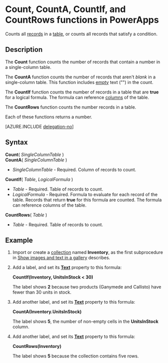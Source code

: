 <properties
	pageTitle="Count, CountA, CountIf, and CountRows functions | Microsoft PowerApps"
	description="Reference information, including syntax and an example, for the Count, CountA, CounfIf, and CountRows functions in PowerApps"
	services=""
	suite="powerapps"
	documentationCenter="na"
	authors="gregli-msft"
	manager="anneta"
	editor=""
	tags=""/>

<tags
   ms.service="powerapps"
   ms.devlang="na"
   ms.topic="article"
   ms.tgt_pltfrm="na"
   ms.workload="na"
   ms.date="11/07/2015"
   ms.author="gregli"/>

# Count, CountA, CountIf, and CountRows functions in PowerApps #

Counts all [records](../working-with-tables.md#records) in a [table](../working-with-tables.md), or counts all records that satisfy a condition.

## Description ##

The **Count** function counts the number of records that contain a number in a single-column table.

The **CountA** function counts the number of records that aren't *blank* in a single-column table. This function includes [empty](function-isblank-isempty.md) text ("") in the count.

The **CountIf** function counts the number of records in a table that are **true** for a logical formula.  The formula can reference [columns](../working-with-tables.md#columns) of the table.

The **CountRows** function counts the number records in a table.

Each of these functions returns a number.

[AZURE.INCLUDE [delegation-no](../../includes/delegation-no.md)]

## Syntax ##

**Count**( *SingleColumnTable* )<br>
**CountA**( *SingleColumnTable* )

- *SingleColumnTable* - Required.  Column of records to count.  

**CountIf**( *Table*, *LogicalFormula* )

- *Table* - Required.  Table of records to count.
- *LogicalFormula* - Required.  Formula to evaluate for each record of the table.  Records that return **true** for this formula are counted.  The formula can reference columns of the table.

**CountRows**( *Table* )

- *Table* - Required.  Table of records to count.

## Example ##

1. Import or create a [collection](../working-with-data-sources.md#collections) named **Inventory**, as the first subprocedure in [Show images and text in a gallery](../show-images-text-gallery-sort-filter.md) describes.

2. Add a label, and set its **[Text](../controls/properties-core.md)** property to this formula:

	**CountIf(Inventory, UnitsInStock < 30)**

	The label shows **2** because two products (Ganymede and Callisto) have fewer than 30 units in stock.

2. Add another label, and set its **[Text](../controls/properties-core.md)** property to this formula:

	**CountA(Inventory.UnitsInStock)**

	The label shows **5**, the number of non-empty cells in the **UnitsInStock** column.

2. Add another label, and set its **[Text](../controls/properties-core.md)** property to this formula:

	**CountRows(Inventory)**

	The label shows **5** because the collection contains five rows.
